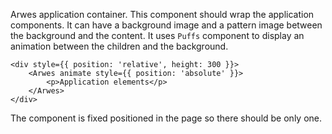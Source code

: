 Arwes application container. This component should wrap the application components.
It can have a background image and a pattern image between the background and the
content. It uses `Puffs` component to display an animation between the children
and the background.

    <div style={{ position: 'relative', height: 300 }}>
        <Arwes animate style={{ position: 'absolute' }}>
            <p>Application elements</p>
        </Arwes>
    </div>

The component is fixed positioned in the page so there should be only one.
